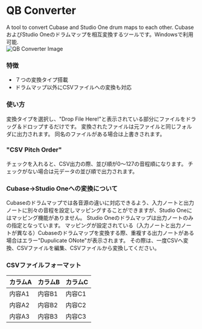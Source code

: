 # QB Converter
A tool to convert Cubase and Studio One drum maps to each other. 
CubaseおよびStudio Oneのドラムマップを相互変換するツールです。Windowsで利用可能.  
![QB Converter Image](https://github.com/user-attachments/assets/70f7498e-fbd2-4669-a9be-c2c4a7801250)
### 特徴
- ７つの変換タイプ搭載
- ドラムマップ以外にCSVファイルへの変換も対応
### 使い方
変換タイプを選択し、"Drop File Here!"と表示されている部分にファイルをドラッグ＆ドロップするだけです。
変換されたファイルは元ファイルと同じフォルダに出力されます。
同名のファイルがある場合は上書きされます。
### "CSV Pitch Order"
チェックを入れると、CSV出力の際、並び順が0～127の音程順になります。
チェックがない場合は元データの並び順で出力されます。
### Cubase->Studio Oneへの変換について
Cubaseのドラムマップでは各音源の違いに対応できるよう、入力ノートと出力ノートに別々の音程を設定しマッピングすることができますが、Studio Oneにはマッピング機能がありません。
Studio Oneのドラムマップは出力ノートのみの指定となっています。
マッピングが設定されている（入力ノートと出力ノートが異なる）Cubaseのドラムマップを変換する際、重複する出力ノートがある場合はエラー"Dupulicate ONote"が表示されます。
その際は、一度CSVへ変換、CSVファイルを編集、CSVファイルから変換してください。
### CSVファイルフォーマット
カラムA | カラムB | カラムC
--- | --- | ---
内容A1 | 内容B1 | 内容C1
内容A2 | 内容B2 | 内容C2
内容A3 | 内容B3 | 内容C3
